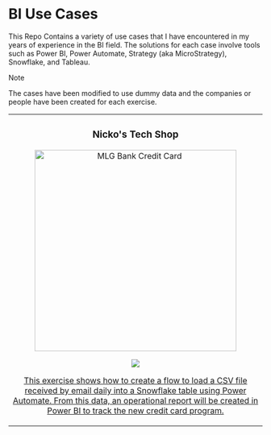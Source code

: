 # BI Use Cases
This Repo Contains a variety of use cases that I have encountered in my years of experience in the BI field. The solutions for each case involve tools such as Power BI, Power Automate, Strategy (aka MicroStrategy), Snowflake, and Tableau. 

>[!NOTE]
>The cases have been modified to use dummy data and the companies or people have been created for each exercise.

<table>
<tr>
<td width="50%">
<h3 align="center">Nicko's Tech Shop</h3>
<div align="center">
<a href="https://github.com/NicolasLopera/Business-Intelligence/tree/7f6b5fa354422cdfb3b8891a818933cd0c0ed9ef/Use_Case/Nicko's%20Tech%20Shop" target="_blank"><img src="https://github.com/NicolasLopera/Media/blob/9b9745b9efa14181b4ac0f6347e6a1f921379c5a/Use_Case/Credit_Card_Main.jpg" width="400" alt="MLG Bank Credit Card"></a>
<p>
<a href="https://github.com/ArisGuimera/Android-Expert" target="_blank">
<img src="https://img.shields.io/badge/CÓDIGO-ff9?style=for-the-badge&logo=github&logoColor=black">
</p>
<p>This exercise shows how to create a flow to load a CSV file received by email daily into a Snowflake table using Power Automate. From this data, an operational report will be created in Power BI to track the new credit card program.</p>
</div>
                                                                                    
